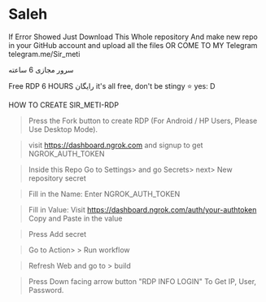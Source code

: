 # Saleh
If Error Showed
Just Download This Whole repository And make new repo in your GitHub account and upload all the files OR COME TO MY Telegram telegram.me/Sir_meti

سرور مجازی 6 ساعته

Free RDP 6 HOURS
رایگان it's all free, don't be stingy ⭐️ yes: D

HOW TO CREATE SIR_METI-RDP
> Press the Fork button to create RDP (For Android / HP Users, Please Use Desktop Mode).

> visit https://dashboard.ngrok.com and signup to get NGROK_AUTH_TOKEN

> Inside this Repo Go to Settings> and go Secrets> next> New repository secret

> Fill in the Name: Enter NGROK_AUTH_TOKEN

> Fill in Value: Visit https://dashboard.ngrok.com/auth/your-authtoken Copy and Paste in the value

> Press Add secret 

> Go to Action> > Run workflow

> Refresh Web and go to > build

> Press Down facing arrow button "RDP INFO LOGIN" To Get IP, User, Password.
